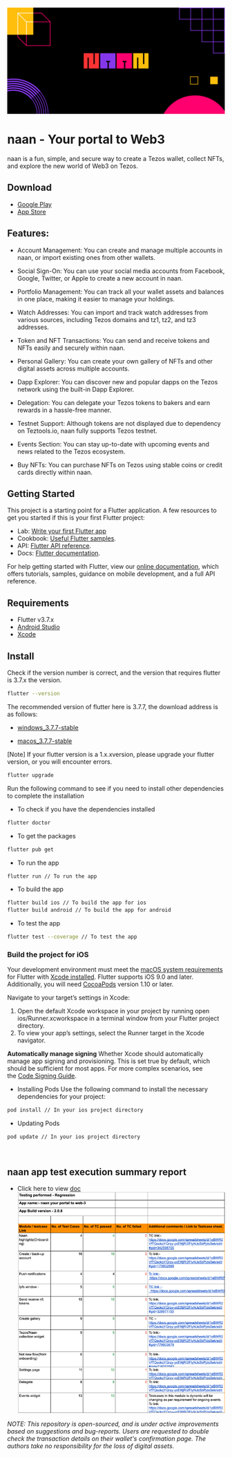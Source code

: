 ![naan feature image](feature_image.png)

# naan - Your portal to Web3

naan is a fun, simple, and secure way to create a Tezos wallet, collect NFTs, and explore the new world of Web3 on Tezos.

## Download

- [Google Play](https://play.google.com/store/apps/details?id=com.naan&hl=en_IN&gl=US)
- [App Store](https://apps.apple.com/in/app/naan-a-tasty-tezos-wallet/id1573210354)

## Features:

- Account Management: You can create and manage multiple accounts in naan, or import existing ones from other wallets.

- Social Sign-On: You can use your social media accounts from Facebook, Google, Twitter, or Apple to create a new account in naan.

- Portfolio Management: You can track all your wallet assets and balances in one place, making it easier to manage your holdings.

- Watch Addresses: You can import and track watch addresses from various sources, including Tezos domains and tz1, tz2, and tz3 addresses.

- Token and NFT Transactions: You can send and receive tokens and NFTs easily and securely within naan.

- Personal Gallery: You can create your own gallery of NFTs and other digital assets across multiple accounts.

- Dapp Explorer: You can discover new and popular dapps on the Tezos network using the built-in Dapp Explorer.

- Delegation: You can delegate your Tezos tokens to bakers and earn rewards in a hassle-free manner.

- Testnet Support: Although tokens are not displayed due to dependency on Teztools.io, naan fully supports Tezos testnet.

- Events Section: You can stay up-to-date with upcoming events and news related to the Tezos ecosystem.

- Buy NFTs: You can purchase NFTs on Tezos using stable coins or credit cards directly within naan.

## Getting Started

This project is a starting point for a Flutter application. A few resources to get you started if this is your first Flutter project:

- Lab: [Write your first Flutter app](https://docs.flutter.dev/get-started/codelab)
- Cookbook: [Useful Flutter samples](https://docs.flutter.dev/cookbook).
- API: [Flutter API reference](https://api.flutter.dev/).
- Docs: [Flutter documentation](https://flutter.dev/docs/).

For help getting started with Flutter, view our [online documentation](https://flutter.dev/docs), which offers tutorials, samples, guidance on mobile development, and a full API reference.

## Requirements

- Flutter v3.7.x
- [Android Studio](https://developer.android.com/studio?gclid=CjwKCAjw3K2XBhAzEiwAmmgrAt5_YcC3ioQZtDywUHoioOSz6PQ4fG2VxJL_Sx3j7HKfaC3ZeHTo1BoCfWwQAvD_BwE&gclsrc=aw.ds#downloads)
- [Xcode](https://developer.apple.com/xcode/resources/)

## Install

Check if the version number is correct, and the version that requires flutter is 3.7.x the version.

```bash
flutter --version
```

The recommended version of flutter here is 3.7.7, the download address is as follows:

- [windows_3.7.7-stable](https://storage.googleapis.com/flutter_infra_release/releases/stable/windows/flutter_windows_3.7.7-stable.zip)

- [macos_3.7.7-stable](https://storage.googleapis.com/flutter_infra_release/releases/stable/macos/flutter_macos_3.7.7-stable.zip)

[Note] If your flutter version is a 1.x.xversion, please upgrade your flutter version, or you will encounter errors.

```sh
flutter upgrade
```

Run the following command to see if you need to install other dependencies to complete the installation

- To check if you have the dependencies installed

```sh
flutter doctor
```

- To get the packages

```sh
flutter pub get
```

- To run the app

```sh
flutter run // To run the app
```

- To build the app

```sh
flutter build ios // To build the app for ios
flutter build android // To build the app for android
```

- To test the app

```sh
flutter test --coverage // To test the app
```

### Build the project for iOS

Your development environment must meet the [macOS system requirements](https://docs.flutter.dev/get-started/install/macos#system-requirements) for Flutter with [Xcode installed](https://docs.flutter.dev/get-started/install/macos#install-xcode). Flutter supports iOS 9.0 and later. Additionally, you will need [CocoaPods](https://cocoapods.org/) version 1.10 or later.

Navigate to your target’s settings in Xcode:

1. Open the default Xcode workspace in your project by running open ios/Runner.xcworkspace in a terminal window from your Flutter project directory.
2. To view your app’s settings, select the Runner target in the Xcode navigator.

**Automatically manage signing**
Whether Xcode should automatically manage app signing and provisioning. This is set true by default, which should be sufficient for most apps. For more complex scenarios, see the [Code Signing Guide](https://developer.apple.com/library/content/documentation/Security/Conceptual/CodeSigningGuide/Introduction/Introduction.html).

- Installing Pods
  Use the following command to install the necessary dependencies for your project:

```sh
pod install // In your ios project directory
```

- Updating Pods

```sh
pod update // In your ios project directory
```

<br/>

## naan app test execution summary report

- Click here to view [doc](https://docs.google.com/spreadsheets/d/1eBWR0VfTQsckqYQrqy-ycE9tjRI2FIyNJsSbPjdsSek/edit?usp=sharing)
  ![naan Testcase Scenarios](naan_app_test_exe_summary_report.png)

_NOTE:
This repository is open-sourced, and is under active improvements based on suggestions and bug-reports. Users are requested to double check the transaction details on their wallet's confirmation page. The authors take no responsibility for the loss of digital assets._
